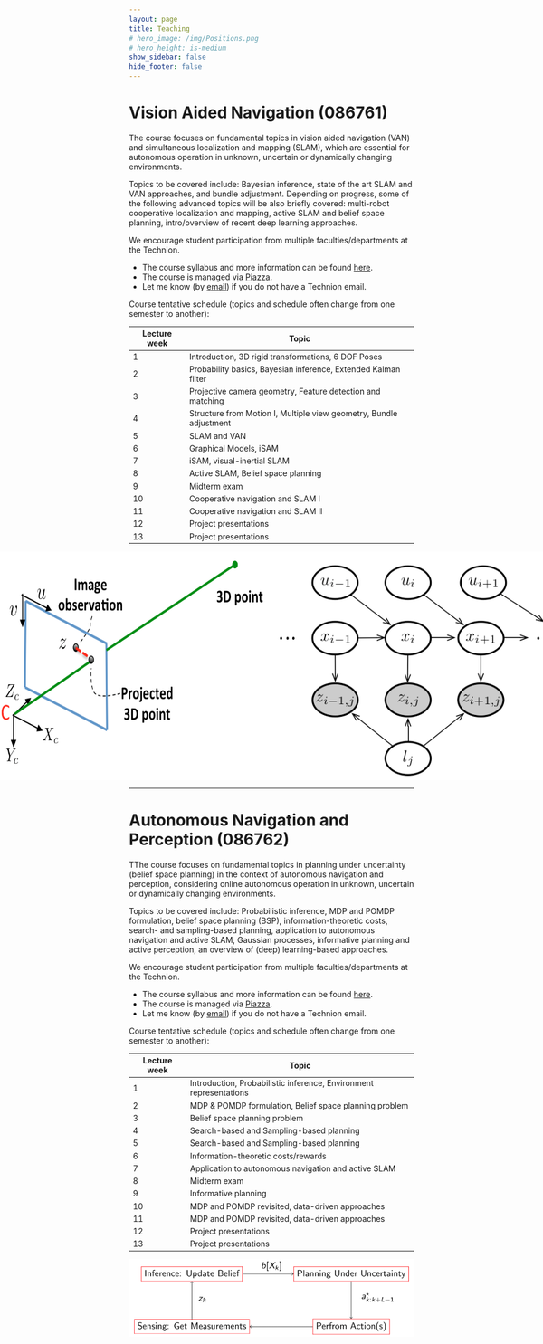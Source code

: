 ```yaml
---
layout: page
title: Teaching
# hero_image: /img/Positions.png
# hero_height: is-medium
show_sidebar: false
hide_footer: false
---
```


# Vision Aided Navigation (086761)

The course focuses on fundamental topics in vision aided navigation (VAN) and simultaneous localization and mapping (SLAM), which are essential for autonomous operation in unknown, uncertain or dynamically changing environments.

Topics to be covered include: Bayesian inference, state of the art SLAM and VAN approaches, and bundle adjustment. Depending on progress, some of the following advanced topics will be also briefly covered: multi-robot cooperative localization and mapping, active SLAM and belief space planning, intro/overview of recent deep learning approaches.

We encourage student participation from multiple faculties/departments at the Technion.

- The course syllabus and more information can be found [here](https://www.graduate.technion.ac.il/Subjects.Eng/?Sub=86761).
- The course is managed via [Piazza](https://piazza.com/technion.ac.il/fall2020/086761).
- Let me know (by [email](mailto:vadim.indelman@technion.ac.il)) if you do not have a Technion email.

Course tentative schedule (topics and schedule often change from one semester to another):

| Lecture week|Topic|
|---|---|
| 1 |Introduction, 3D rigid transformations, 6 DOF Poses|
| 2 |Probability basics, Bayesian inference, Extended Kalman filter|
| 3 |Projective camera geometry, Feature detection and matching|
| 4 |Structure from Motion I, Multiple view geometry, Bundle adjustment|
| 5 |SLAM and VAN|
| 6 |Graphical Models, iSAM|
| 7 |iSAM, visual-inertial SLAM|
| 8 |Active SLAM, Belief space planning|
| 9 |Midterm exam|
| 10 |Cooperative navigation and SLAM I|
| 11 |Cooperative navigation and SLAM II|
| 12 |Project presentations|
| 13 |Project presentations|

<div style="display: flex; justify-content: center;">
    <img src="/img/Teaching/CamProj.png" alt="CamProj">
    <img src="/img/Teaching/GraphicalModel.png" alt="GraphicalModel">
</div>

---

# Autonomous Navigation and Perception (086762)

TThe course focuses on fundamental topics in planning under uncertainty (belief space planning) in the context of autonomous navigation and perception, considering online autonomous operation in unknown, uncertain or dynamically changing environments.

Topics to be covered include: Probabilistic inference, MDP and POMDP formulation, belief space planning (BSP), information-theoretic costs, search- and sampling-based planning, application to autonomous navigation and active SLAM, Gaussian processes, informative planning and active perception, an overview of (deep) learning-based approaches.

We encourage student participation from multiple faculties/departments at the Technion.

- The course syllabus and more information can be found [here](https://www.graduate.technion.ac.il/Subjects.Eng/?Sub=86762).
- The course is managed via [Piazza](https://piazza.com/technion.ac.il/spring2021/086762/home).
- Let me know (by [email](mailto:vadim.indelman@technion.ac.il)) if you do not have a Technion email.

Course tentative schedule (topics and schedule often change from one semester to another):

| Lecture week|Topic|
|---|---|
| 1 |Introduction, Probabilistic inference, Environment representations|
| 2 |MDP & POMDP formulation, Belief space planning problem|
| 3 |Belief space planning problem|
| 4 |Search-based and Sampling-based planning|
| 5 |Search-based and Sampling-based planning|
| 6 |Information-theoretic costs/rewards|
| 7 |Application to autonomous navigation and active SLAM|
| 8 |Midterm exam|
| 9 |Informative planning|
| 10 |MDP and POMDP revisited, data-driven approaches|
| 11 |MDP and POMDP revisited, data-driven approaches|
| 12 |Project presentations|
| 13 |Project presentations|

<div style="display: flex; justify-content: center;">
    <img src="/img/Teaching/Picture1.png" alt="Picture1">
</div>

